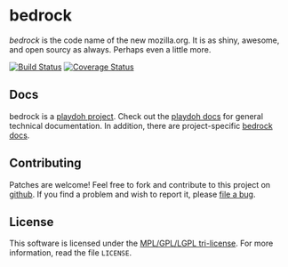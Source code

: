bedrock
=======

*bedrock* is the code name of the new mozilla.org. It is as shiny,
awesome, and open sourcy as always. Perhaps even a little more.

[![Build Status](https://travis-ci.org/mozilla/bedrock.svg?branch=master)](https://travis-ci.org/mozilla/bedrock)
[![Coverage Status](https://img.shields.io/coveralls/mozilla/bedrock.svg)](https://coveralls.io/r/mozilla/bedrock)

Docs
----

bedrock is a [playdoh project][playdoh]. Check out the [playdoh docs][pd-docs]
for general technical documentation. In addition, there are project-specific
[bedrock docs][br-docs].

[playdoh]: https://github.com/mozilla/playdoh
[pd-docs]: http://playdoh.readthedocs.org/
[br-docs]: http://bedrock.readthedocs.org/

Contributing
------------

Patches are welcome! Feel free to fork and contribute to this project on
[github][gh-bedrock]. If you find a problem and wish to report it, please [file
a bug][bugzilla].

[gh-bedrock]: https://github.com/mozilla/bedrock
[bugzilla]: https://bugzilla.mozilla.org/enter_bug.cgi?product=www.mozilla.org&component=Bedrock

License
-------

This software is licensed under the [MPL/GPL/LGPL tri-license][MPL]. For more
information, read the file ``LICENSE``.

[MPL]: http://www.mozilla.org/MPL/


